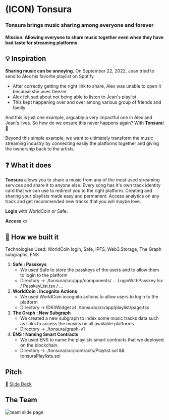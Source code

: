 # (ICON) Tonsura

### Tonsura brings music sharing among everyone and forever

#### Mission: Allowing everyone to share music together even when they have bad taste for streaming platforms

## 💡 Inspiration 

**Sharing music can be **annoying.**** On September 22, 2022, Jean tried to send to Alex his favorite playlist on Spotify

* After correctly getting the right link to share, Alex was unable to open it because she uses Deezer
* Alex felt sad about not being able to listen to Jean's playlist
* This kept happening over and over among various group of friends and family 

And this is just one example, arguably a very impactful one in Alex and Jean's lives. So how do we ensure this never happens again? With **Tonsura**! 🤖

Beyond this simple example, we want to ultimately transform the music streaming industry by connecting easily the platforms together and giving the ownership back to the artists.

## ❓ What it does

**Tonsura** allows you to share a music from any of the most used streaming services and share it to anyone else. Every song has it's own track identity card that we can use to redirect you to the right platform. Creating and sharing your playlists made easy and permanent. Access analytics on any track and get recommended new tracks that you will maybe love.

**Login** with WorldCoin or Safe.

**Access** xx

## 🚧 How we built it 

Technologies Used: WorldCoin login, Safe, IPFS, Web3.Storage, The Graph subgraphs, ENS

1. **Safe : Passkeys** 
    - We used Safe to store the passkeys of the users and to allow them to login to the platform
    - Directory -> ./tonsura/src/app/components/ ... LoginWithPasskey.tsx / PasskeyList.tsx / ...
2. **WorldCoin : Incognito Actions**
    - We used WorldCoin incognito actions to allow users to login to the platform
    - Directory -> IDKitWidget at ./tonsura/src/app/playlist/page.tsx
3. **The Graph : New Subgraph**
    - We created a new subgraph to index some music tracks data such as links to access the musics on all available platforms.
    - Directory -> ./tonsura/graph-v1
4. **ENS : Naming Smart Contracts**
    - We used ENS to name the playlists smart contracts that we deployed on the blockchain.
    - Directory -> ./tonsura/src/contracts/Playlist.sol && tonsuraPlaylists.sol

## Pitch

👀 [Slide Deck]()
## The Team
![team slide page](Team.png)
